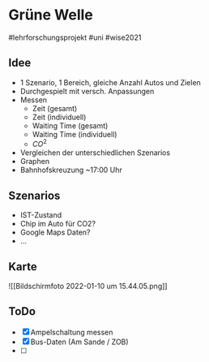 # Grüne Welle
#lehrforschungsprojekt #uni #wise2021 

## Idee
- 1 Szenario, 1 Bereich, gleiche Anzahl Autos und Zielen
- Durchgespielt mit versch. Anpassungen
- Messen
	- Zeit (gesamt)
	- Zeit (individuell)
	- Waiting Time (gesamt)
	- Waiting Time (individuell)
	- $CO^2$
- Vergleichen der unterschiedlichen Szenarios
- Graphen
- Bahnhofskreuzung ~17:00 Uhr

## Szenarios
- IST-Zustand
- Chip im Auto für CO2?
- Google Maps Daten?
- ...

## Karte
![[Bildschirmfoto 2022-01-10 um 15.44.05.png]]


## ToDo
- [x] Ampelschaltung messen
- [x] Bus-Daten (Am Sande / ZOB)
- [ ] 
